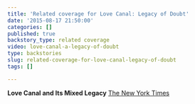 ```yaml
---
title: 'Related coverage for Love Canal: Legacy of Doubt'
date: '2015-08-17 21:50:00'
categories: []
published: true
backstory_type: related coverage
video: love-canal-a-legacy-of-doubt
type: backstories
slug: related-coverage-for-love-canal-legacy-of-doubt
tags: []

---
```

**Love Canal and Its Mixed Legacy**
[The New York Times ](http://www.nytimes.com/2013/11/25/booming/love-canal-and-its-mixed-legacy.html?ref=booming&_r=0)

